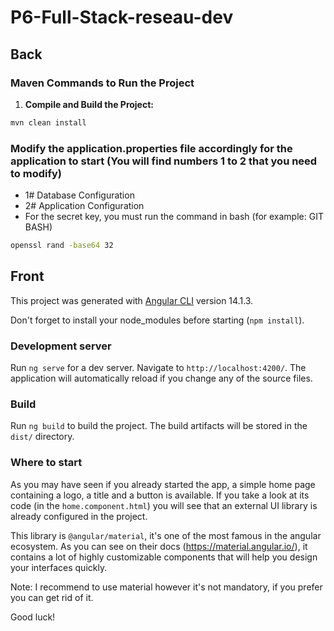 # P6-Full-Stack-reseau-dev

## Back

### Maven Commands to Run the Project
1. **Compile and Build the Project:**
```bash
mvn clean install
```

### Modify the application.properties file accordingly for the application to start (You will find numbers 1 to 2 that you need to modify)
- 1# Database Configuration
- 2# Application Configuration
- For the secret key, you must run the command in bash (for example: GIT BASH)
```bash
openssl rand -base64 32
```

## Front

This project was generated with [Angular CLI](https://github.com/angular/angular-cli) version 14.1.3.

Don't forget to install your node_modules before starting (`npm install`).

### Development server

Run `ng serve` for a dev server. Navigate to `http://localhost:4200/`. The application will automatically reload if you change any of the source files.

### Build

Run `ng build` to build the project. The build artifacts will be stored in the `dist/` directory.

### Where to start

As you may have seen if you already started the app, a simple home page containing a logo, a title and a button is available. If you take a look at its code (in the `home.component.html`) you will see that an external UI library is already configured in the project.

This library is `@angular/material`, it's one of the most famous in the angular ecosystem. As you can see on their docs (https://material.angular.io/), it contains a lot of highly customizable components that will help you design your interfaces quickly.

Note: I recommend to use material however it's not mandatory, if you prefer you can get rid of it.

Good luck!
